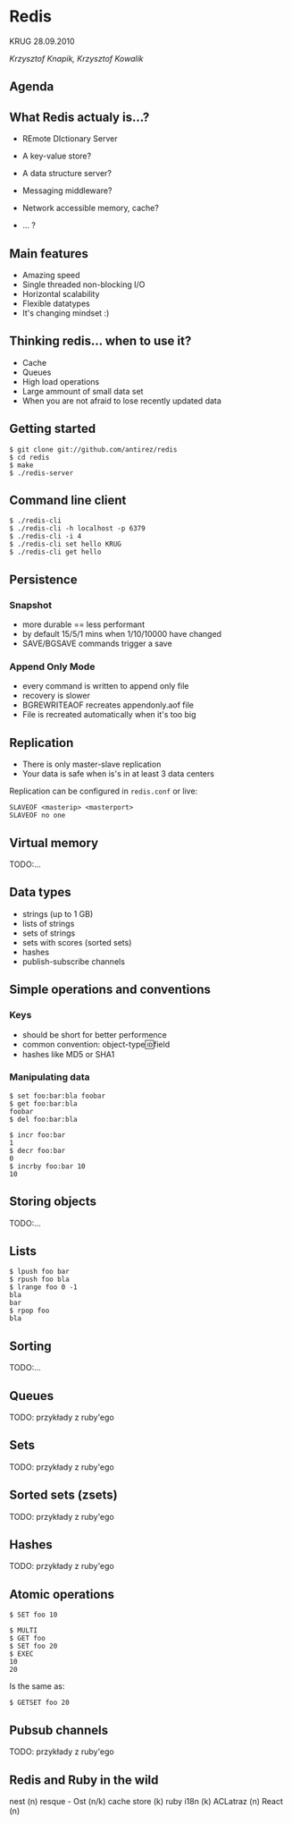 # Redis

KRUG 28.09.2010

*Krzysztof Knapik, Krzysztof Kowalik* 

## Agenda

## What Redis actualy is...?

* REmote DIctionary Server

* A key-value store?
* A data structure server?
* Messaging middleware?
* Network accessible memory, cache?
* ... ?

## Main features

* Amazing speed 
* Single threaded non-blocking I/O
* Horizontal scalability
* Flexible datatypes
* It's changing mindset :)

## Thinking redis... when to use it?

* Cache
* Queues
* High load operations
* Large ammount of small data set
* When you are not afraid to lose recently updated data  

## Getting started

    $ git clone git://github.com/antirez/redis
    $ cd redis
    $ make
    $ ./redis-server
    
## Command line client

    $ ./redis-cli
    $ ./redis-cli -h localhost -p 6379
    $ ./redis-cli -i 4
    $ ./redis-cli set hello KRUG
    $ ./redis-cli get hello

## Persistence  

### Snapshot

* more durable == less performant
* by default 15/5/1 mins when 1/10/10000 have changed
* SAVE/BGSAVE commands trigger a save

### Append Only Mode

* every command is written to append only file 
* recovery is slower
* BGREWRITEAOF recreates appendonly.aof file
* File is recreated automatically when it's too big

## Replication

* There is only master-slave replication
* Your data is safe when is's in at least 3 data centers

Replication can be configured in `redis.conf` or live:

    SLAVEOF <masterip> <masterport>
    SLAVEOF no one
    
## Virtual memory

TODO:...

## Data types

* strings (up to 1 GB)
* lists of strings
* sets of strings
* sets with scores (sorted sets)
* hashes
* publish-subscribe channels

## Simple operations and conventions 

### Keys

* should be short for better performence
* common convention: object-type:id:field
* hashes like MD5 or SHA1

### Manipulating data

    $ set foo:bar:bla foobar
    $ get foo:bar:bla
    foobar
    $ del foo:bar:bla
    
    $ incr foo:bar
    1
    $ decr foo:bar
    0
    $ incrby foo:bar 10
    10

## Storing objects

TODO:...

## Lists

    $ lpush foo bar
    $ rpush foo bla
    $ lrange foo 0 -1
    bla
    bar
    $ rpop foo
    bla
    
## Sorting 

TODO:...

## Queues

TODO: przykłady z ruby'ego

## Sets

TODO: przykłady z ruby'ego

## Sorted sets (zsets)

TODO: przykłady z ruby'ego

## Hashes

TODO: przykłady z ruby'ego

## Atomic operations

    $ SET foo 10
    
    $ MULTI
    $ GET foo
    $ SET foo 20
    $ EXEC
    10
    20
    
Is the same as:
    
    $ GETSET foo 20

## Pubsub channels 

TODO: przykłady z ruby'ego

## Redis and Ruby in the wild

nest (n)
resque - Ost (n/k)
cache store  (k)
ruby i18n (k)
ACLatraz (n)
React (n)

